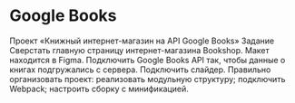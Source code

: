 # Google Books
 Проект «Книжный интернет-магазин на API Google Books»
Задание
        Сверстать главную страницу интернет-магазина Bookshop. Макет находится в Figma.
        Подключить Google Books API так, чтобы данные о книгах подгружались с сервера.
        Подключить слайдер.
        Правильно организовать проект:
                реализовать модульную структуру;
                подключить Webpack;
                настроить сборку с минификацией.
